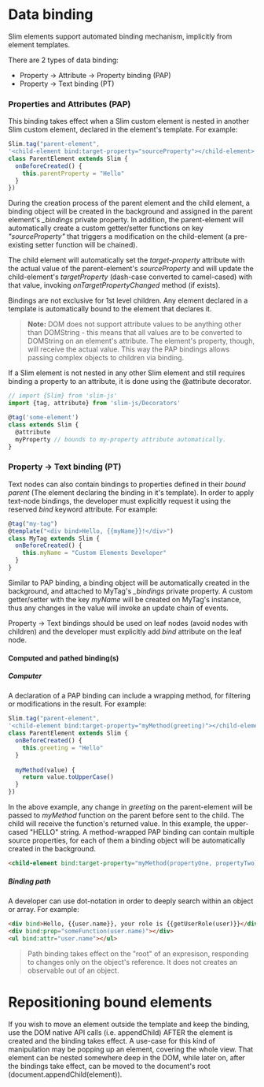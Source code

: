# Data binding

Slim elements support automated binding mechanism, implicitly from element templates.

There are 2 types of data binding:
- Property → Attribute → Property binding (PAP)
- Property → Text binding (PT)

### Properties and Attributes (PAP)
This binding takes effect when a Slim custom element is nested in another Slim custom element, declared in the element's template.
For example:
```javascript
Slim.tag("parent-element",
'<child-element bind:target-property="sourceProperty"></child-element>',
class ParentElement extends Slim {
  onBeforeCreated() {
    this.parentProperty = "Hello"
  }
})
```
During the creation process of the parent element and the child element, a binding object will be created in the background and assigned
in the parent element's *_bindings* private property.
In addition, the parent-element will automatically create a custom getter/setter functions on key *"sourceProperty"*
that triggers a modification on the child-element (a pre-existing setter function will be chained).

The child element will automatically set the *target-property* attribute with the actual value of the parent-element's *sourceProperty* and
will update the child-element's *targetProperty* (dash-case converted to camel-cased) with that value, invoking *onTargetPropertyChanged* method (if exists).

Bindings are not exclusive for 1st level children. Any element declared in a template is automatically bound to the element that declares it.

> **Note:** DOM does not support attribute values to be anything other than DOMString -
> this means that all values are to be converted to DOMString on an element's attribute. The element's property, though, will receive 
> the actual value. This way the PAP bindings allows passing complex objects to children via binding.

If a Slim element is not nested in any other Slim element and still requires binding a property to an attribute, it is done using the @attribute decorator.
```javascript
// import {Slim} from 'slim-js'
import {tag, attribute} from 'slim-js/Decorators'

@tag('some-element')
class extends Slim {
  @attribute
  myProperty // bounds to my-property attribute automatically.
}
```

### Property → Text binding (PT)
Text nodes can also contain bindings to properties defined in their *bound parent* (The element declaring the binding in it's template).
In order to apply text-node bindings, the developer must explicitly request it using the reserved *bind* keyword attribute.
For example:
```javascript
@tag("my-tag")
@template("<div bind>Hello, {{myName}}!</div>")
class MyTag extends Slim {
  onBeforeCreated() {
    this.myName = "Custom Elements Developer"
  }
}
```
Similar to PAP binding, a binding object will be automatically created in the background, and attached to MyTag's *_bindings* private property.
A custom getter/setter with the key *myName* will be created on MyTag's instance, thus any changes in the value will invoke an update chain of events.

Property → Text bindings should be used on leaf nodes (avoid nodes with children) and the developer must explicitly add *bind* attribute on the leaf node.

#### Computed and pathed binding(s)
##### Computer
A declaration of a PAP binding can include a wrapping method, for filtering or modifications in the result.
For example:
```javascript
Slim.tag("parent-element",
'<child-element bind:target-property="myMethod(greeting)"></child-element>',
class ParentElement extends Slim {
  onBeforeCreated() {
    this.greeting = "Hello"
  }
  
  myMethod(value) {
    return value.toUpperCase()
  }
})
```
In the above example, any change in *greeting* on the parent-element will be passed to *myMethod* function on the parent before sent to the child.
The child will receive the function's returned value. In this example, the upper-cased "HELLO" string.
A method-wrapped PAP binding can contain multiple source properties, for each of them a binding object will be automatically created in the background.
```html
<child-element bind:target-property="myMethod(propertyOne, propertyTwo)"></child-element>
```

##### Binding path
A developer can use dot-notation in order to deeply search within an object or array.
For example:
```html
<div bind>Hello, {{user.name}}, your role is {{getUserRole(user)}}</div>
<div bind:prop="someFunction(user.name)"></div>
<ul bind:attr="user.name"></ul>
```
> Path binding takes effect on the "root" of an expresison, responding to changes only on the object's reference. It does not creates an observable out of an object. 

# Repositioning bound elements
If you wish to move an element outside the template and keep the binding, use the DOM native API calls (i.e. appendChild) AFTER the element is created and the binding takes effect.
A use-case for this kind of manipulation may be popping up an element, covering the whole view.
That element can be nested somewhere deep in the DOM, while later on, after the bindings take effect, can be moved to the document's root (document.appendChild(element)).


